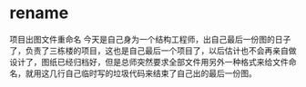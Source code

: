 # rename
项目出图文件重命名
今天是自己身为一个结构工程师，出自己最后一份图的日子了，负责了三栋楼的项目，这也是自己最后一个项目了，以后估计也不会再亲自做设计了，图纸已经归档好，但是总师突然要求全部文件用另外一种格式来给文件命名，就用这几行自己临时写的垃圾代码来结束了自己出的最后一份图。
